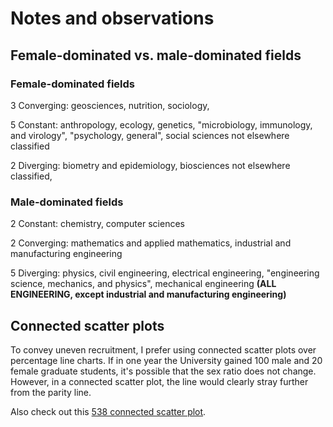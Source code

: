 # Notes and observations

## Female-dominated vs. male-dominated fields

### Female-dominated fields

3 Converging: geosciences, nutrition, sociology, 

5 Constant: anthropology, ecology, genetics, "microbiology, immunology, and virology", "psychology, general", social sciences not elsewhere classified

2 Diverging: biometry and epidemiology, biosciences not elsewhere classified,

### Male-dominated fields

2 Constant: chemistry, computer sciences

2 Converging: mathematics and applied mathematics, industrial and manufacturing engineering

5 Diverging: physics, civil engineering, electrical engineering, "engineering science, mechanics, and physics", mechanical engineering **(ALL ENGINEERING, except industrial and manufacturing engineering)**

## Connected scatter plots

To convey uneven recruitment, I prefer using connected scatter plots over percentage line charts. If in one year the University gained 100 male and 20 female graduate students, it's possible that the sex ratio does not change. However, in a connected scatter plot, the line would clearly stray further from the parity line.

Also check out this [538 connected scatter plot](https://fivethirtyeight.com/features/psg-and-real-madrid-werent-supposed-to-have-this-many-problems/).
